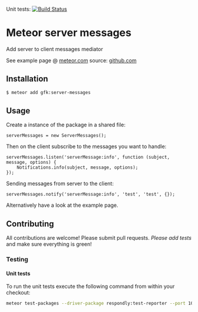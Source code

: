 Unit tests: [![Build Status](https://secure.travis-ci.org/gfk-ba/meteor-server-messages.png)](http://travis-ci.org/gfk-ba/meteor-server-messages)


# Meteor server messages

Add server to client messages mediator

See example page @ [meteor.com](http://server-messages-example.meteor.com/) source: [github.com](https://github.com/gfk-ba/meteor-server-messages-example)

## Installation

``` sh
$ meteor add gfk:server-messages
```

## Usage

Create a instance of the package in a shared file:

```
serverMessages = new ServerMessages();
```

Then on the client subscribe to the messages you want to handle:

```
serverMessages.listen('serverMessage:info', function (subject, message, options) {
    Notifications.info(subject, message, options);
});
```

Sending messages from server to the client:

```
serverMessages.notify('serverMessage:info', 'test', 'test', {});
```

Alternatively have a look at the example page.



## Contributing 

All contributions are welcome! Please submit pull requests. *Please add tests* and make sure everything is green!

### Testing

#### Unit tests
To run the unit tests execute the following command from within your checkout:

```bash
meteor test-packages --driver-package respondly:test-reporter --port 10015 ./

```
